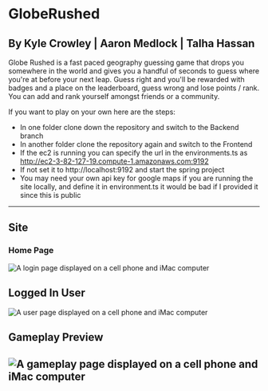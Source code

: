 # GlobeRushed
## By Kyle Crowley | Aaron Medlock | Talha Hassan
Globe Rushed is a fast paced geography guessing game that drops you somewhere in the world and gives you a handful of seconds to guess where you're at before your next leap. Guess right and you'll be rewarded with badges and a place on the leaderboard, guess wrong and lose points / rank. You can add and rank yourself amongst friends or a community.

If you want to play on your own here are the steps:
- In one folder clone down the repository and switch to the Backend branch
- In another folder clone the repository again and switch to the Frontend
- If the ec2 is running you can specify the url in the environments.ts as http://ec2-3-82-127-19.compute-1.amazonaws.com:9192
- If not set it to http://localhost:9192 and start the spring project
- You may need your own api key for google maps if you are running the site locally, and define it in environment.ts it would be bad if I provided it since this is public



---
## Site
### Home Page
![A login page displayed on a cell phone and iMac computer](https://github.com/AaronMedlock/GlobeRushed/blob/main/preview/globerushed_01-homepage.png)

## Logged In User
![A user page displayed on a cell phone and iMac computer](https://github.com/AaronMedlock/GlobeRushed/blob/main/preview/globerushed_02-logged-in.png)

## Gameplay Preview
![A gameplay page displayed on a cell phone and iMac computer](https://github.com/AaronMedlock/GlobeRushed/blob/main/preview/globerushed_03-gameplay.png)
---
